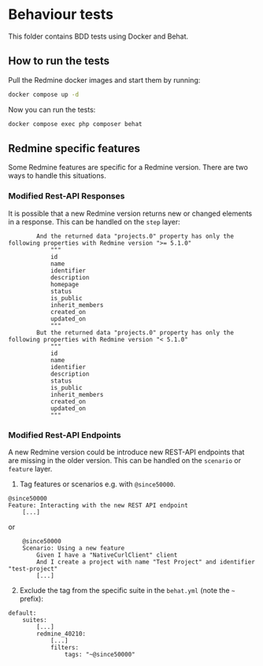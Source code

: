 # Behaviour tests

This folder contains BDD tests using Docker and Behat.

## How to run the tests

Pull the Redmine docker images and start them by running:

```bash
docker compose up -d
```

Now you can run the tests:

```bash
docker compose exec php composer behat
```

## Redmine specific features

Some Redmine features are specific for a Redmine version. There are two ways to handle this situations.

### Modified Rest-API Responses

It is possible that a new Redmine version returns new or changed elements in a response.
This can be handled on the `step` layer:

```
        And the returned data "projects.0" property has only the following properties with Redmine version ">= 5.1.0"
            """
            id
            name
            identifier
            description
            homepage
            status
            is_public
            inherit_members
            created_on
            updated_on
            """
        But the returned data "projects.0" property has only the following properties with Redmine version "< 5.1.0"
            """
            id
            name
            identifier
            description
            status
            is_public
            inherit_members
            created_on
            updated_on
            """
```

### Modified Rest-API Endpoints

A new Redmine version could be introduce new REST-API endpoints that are missing in the older version.
This can be handled on the `scenario` or `feature` layer.

1. Tag features or scenarios e.g. with `@since50000`.

```
@since50000
Feature: Interacting with the new REST API endpoint
    [...]
```

or

```
    @since50000
    Scenario: Using a new feature
        Given I have a "NativeCurlClient" client
        And I create a project with name "Test Project" and identifier "test-project"
        [...]
```

2. Exclude the tag from the specific suite in the `behat.yml` (note the `~` prefix):

```
default:
    suites:
        [...]
        redmine_40210:
            [...]
            filters:
                tags: "~@since50000"

```

